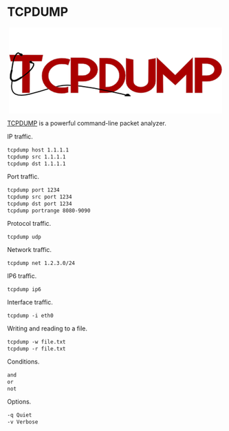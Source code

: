 # TCPDUMP

<p align="center"><img align="center" src="tcpdump.png"></p>

[TCPDUMP](https://www.tcpdump.org/) is a powerful command-line packet analyzer.

IP traffic.
```
tcpdump host 1.1.1.1
tcpdump src 1.1.1.1
tcpdump dst 1.1.1.1
```

Port traffic.
```
tcpdump port 1234
tcpdump src port 1234
tcpdump dst port 1234
tcpdump portrange 8080-9090
```

Protocol traffic.
```
tcpdump udp
```

Network traffic.
```
tcpdump net 1.2.3.0/24
```

IP6 traffic.
```
tcpdump ip6
```

Interface traffic.
```
tcpdump -i eth0
```

Writing and reading to a file.
```
tcpdump -w file.txt
tcpdump -r file.txt
```

Conditions.
```
and
or
not
```

Options.
```
-q Quiet
-v Verbose
```